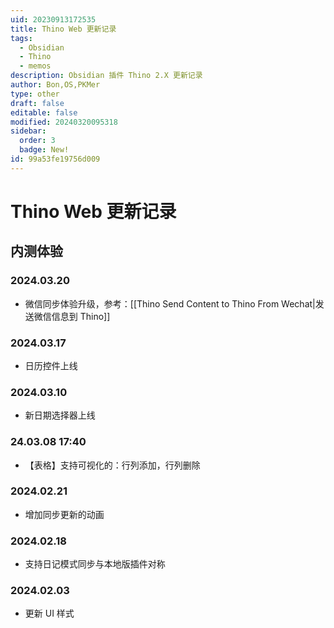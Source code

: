 ```yaml
---
uid: 20230913172535
title: Thino Web 更新记录
tags:
  - Obsidian
  - Thino
  - memos
description: Obsidian 插件 Thino 2.X 更新记录
author: Bon,OS,PKMer
type: other
draft: false
editable: false
modified: 20240320095318
sidebar:
  order: 3
  badge: New!
id: 99a53fe19756d009
---
```


# Thino Web 更新记录

## 内测体验

### 2024.03.20

- 微信同步体验升级，参考：[[Thino Send Content to Thino From Wechat|发送微信信息到 Thino]]

### 2024.03.17

- 日历控件上线

### 2024.03.10

- 新日期选择器上线

### 24.03.08 17:40

- 【表格】支持可视化的：行列添加，行列删除

### 2024.02.21

- 增加同步更新的动画

### 2024.02.18

- 支持日记模式同步与本地版插件对称

### 2024.02.03

- 更新 UI 样式